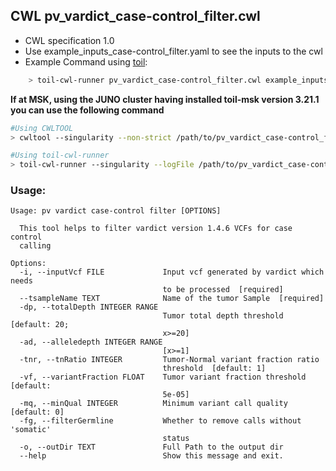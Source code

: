 ## CWL pv_vardict_case-control_filter.cwl

- CWL specification 1.0
- Use example_inputs_case-control_filter.yaml to see the inputs to the cwl
- Example Command using [toil](https://toil.readthedocs.io):

```bash
    > toil-cwl-runner pv_vardict_case-control_filter.cwl example_inputs_case-control_filter.yaml
```
**If at MSK, using the JUNO cluster having installed toil-msk version 3.21.1 you can use the following command**

```bash
#Using CWLTOOL
> cwltool --singularity --non-strict /path/to/pv_vardict_case-control_filter.cwl /path/to/inputs.yaml

#Using toil-cwl-runner
> toil-cwl-runner --singularity --logFile /path/to/pv_vardict_case-control_filter_toil.log  --jobStore /path/to/pv_vardict_case-control_filter_jobStore --batchSystem lsf --workDir /path/to/pv_vardict_case-control_filter_toil_log --outdir . --writeLogs /path/to/pv_vardict_case-control_filter_toil_log --logLevel DEBUG --stats --retryCount 2 --disableCaching --disableChaining --maxLogFileSize 20000000000 /path/to/pv_vardict_case-control_filter.cwl /path/to/inputs.yaml > pv_vardict_case-control_filter_toil.stdout 2> pv_vardict_case-control_filter_toil.stderr &
```

### Usage: 

```
Usage: pv vardict case-control filter [OPTIONS]

  This tool helps to filter vardict version 1.4.6 VCFs for case control
  calling

Options:
  -i, --inputVcf FILE             Input vcf generated by vardict which needs
                                  to be processed  [required]
  --tsampleName TEXT              Name of the tumor Sample  [required]
  -dp, --totalDepth INTEGER RANGE
                                  Tumor total depth threshold  [default: 20;
                                  x>=20]
  -ad, --alleledepth INTEGER RANGE
                                  [x>=1]
  -tnr, --tnRatio INTEGER         Tumor-Normal variant fraction ratio
                                  threshold  [default: 1]
  -vf, --variantFraction FLOAT    Tumor variant fraction threshold  [default:
                                  5e-05]
  -mq, --minQual INTEGER          Minimum variant call quality  [default: 0]
  -fg, --filterGermline           Whether to remove calls without 'somatic'
                                  status
  -o, --outDir TEXT               Full Path to the output dir
  --help                          Show this message and exit.
``` 

